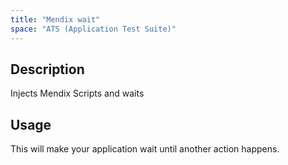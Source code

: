 ```yaml
---
title: "Mendix wait"
space: "ATS (Application Test Suite)"
---
```

## Description

Injects Mendix Scripts and waits

## Usage

This will make your application wait until another action happens.
